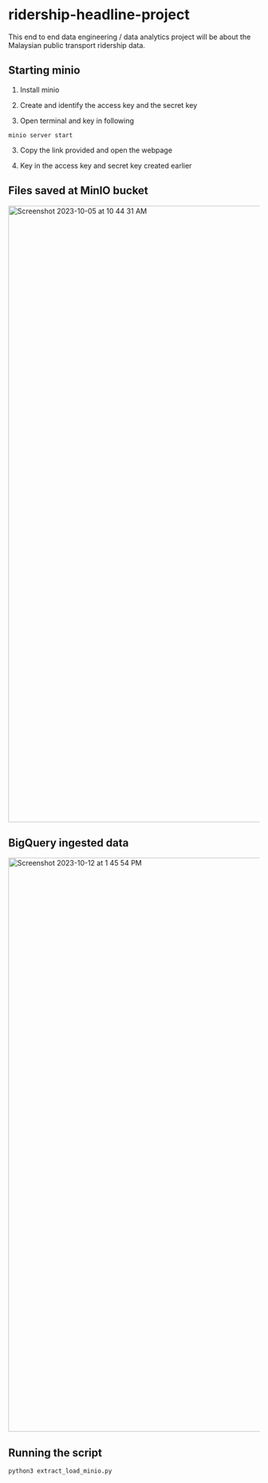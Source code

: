# ridership-headline-project
This end to end data engineering / data analytics project will be about the Malaysian public transport ridership data. 

## Starting minio

1. Install minio

2. Create and identify the access key and the secret key

3. Open terminal and key in following
```
minio server start
```

3. Copy the link provided and open the webpage

4. Key in the access key and secret key created earlier

## Files saved at MinIO bucket

<img width="1235" alt="Screenshot 2023-10-05 at 10 44 31 AM" src="https://github.com/jasontanx/data-engineer-project-1/assets/116934441/ee2fc2f7-596a-4480-b48d-f8981839cd35">


## BigQuery ingested data

<img width="1150" alt="Screenshot 2023-10-12 at 1 45 54 PM" src="https://github.com/jasontanx/data-engineer-project-1/assets/116934441/152e2d21-bc8e-414b-aafc-bcb68393e426">

## Running the script

```
python3 extract_load_minio.py
```
